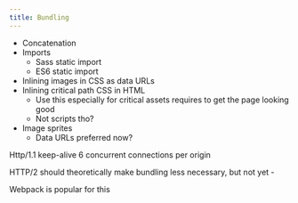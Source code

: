 ```yaml
---
title: Bundling
---
```


* Concatenation
* Imports
	* Sass static import
	* ES6 static import
* Inlining images in CSS as data URLs
* Inlining critical path CSS in HTML
	* Use this especially for critical assets requires to get the page looking good
	* Not scripts tho?
* Image sprites
	* Data URLs preferred now?

Http/1.1 keep-alive
6 concurrent connections per origin

HTTP/2 should theoretically make bundling less necessary, but not yet - 

Webpack is popular for this
